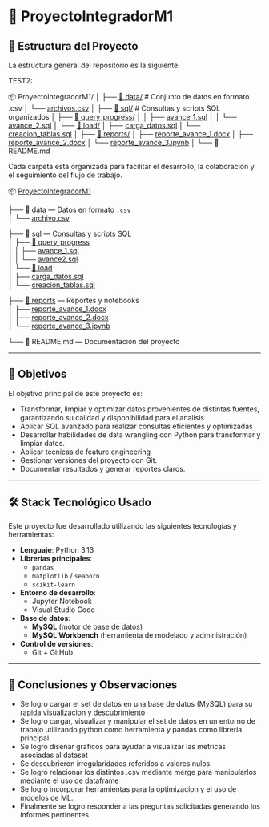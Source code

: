 # 📁 ProyectoIntegradorM1

## 📐 Estructura del Proyecto

La estructura general del repositorio es la siguiente:



TEST2:

📦 ProyectoIntegradorM1/
│
├── [📁 data/](./data/)                     # Conjunto de datos en formato .csv
│   └── [archivos.csv](./data/archivos.csv)
│
├── [📁 sql/](./sql/)                      # Consultas y scripts SQL organizados
│   ├── [📁 query_progress/](./sql/query_progress/)
│   │   ├── [avance_1.sql](./sql/query_progress/avance_1.sql)
│   │   └── [avance_2.sql](./sql/query_progress/avance2.sql)
│   └── [📁 load/](./sql/load/)
│       ├── [carga_datos.sql](./sql/load/carga_datos.sql)
│       └── [creacion_tablas.sql](./sql/load/creacion_tablas.sql)
│
├── [📁 reports/](./reports/)
│   ├── [reporte_avance_1.docx](./reports/reporte_avance_1.docx)
│   ├── [reporte_avance_2.docx](./reports/reporte_avance_2.docx)
│   └── [reporte_avance_3.ipynb](./reports/reporte_avance_3.ipynb)
│
└── 📝 README.md


Cada carpeta está organizada para facilitar el desarrollo, la colaboración y el seguimiento del flujo de trabajo.


📦 [ProyectoIntegradorM1](.)

├── [📁 data](./data/) — Datos en formato `.csv`  
│   └── [archivo.csv](./data/archivo.csv)

├── [📁 sql](./sql/) — Consultas y scripts SQL  
│   ├── [📁 query_progress](./sql/query_progress/)  
│   │   ├── [avance_1.sql](./sql/query_progress/avance_1.sql)  
│   │   └── [avance2.sql](./sql/query_progress/avance2.sql)  
│   └── [📁 load](./sql/load/)  
│       ├── [carga_datos.sql](./sql/load/carga_datos.sql)  
│       └── [creacion_tablas.sql](./sql/load/creacion_tablas.sql)

├── [📁 reports](./reports/) — Reportes y notebooks  
│   ├── [reporte_avance_1.docx](./reports/reporte_avance_1.docx)  
│   ├── [reporte_avance_2.docx](./reports/reporte_avance_2.docx)  
│   └── [reporte_avance_3.ipynb](./reports/reporte_avance_3.ipynb)

└── 📝 README.md — Documentación del proyecto

---

## 🎯 Objetivos

El objetivo principal de este proyecto es:

- Transformar, limpiar y optimizar datos provenientes de distintas fuentes, garantizando su calidad y disponibilidad para el analisis
- Aplicar SQL avanzado para realizar consultas eficientes y optimizadas
- Desarrollar habilidades de data wrangling con Python para transformar y limpiar datos.
- Aplicar tecnicas de feature engineering
- Gestionar versiones del proyecto con Git.
- Documentar resultados y generar reportes claros.

---

## 🛠️ Stack Tecnológico Usado

Este proyecto fue desarrollado utilizando las siguientes tecnologías y herramientas:

- **Lenguaje**: Python 3.13
- **Librerías principales**:
  - `pandas`
  - `matplotlib` / `seaborn`
  - `scikit-learn`
- **Entorno de desarrollo**:
  - Jupyter Notebook
  - Visual Studio Code
- **Base de datos**:
  - **MySQL** (motor de base de datos)
  - **MySQL Workbench** (herramienta de modelado y administración)
- **Control de versiones**:
  - Git + GitHub

---

## 💬 Conclusiones y Observaciones

- Se logro cargar el set de datos en una base de datos (MySQL) para su rapida visualizacion y descubrimiento
- Se logro cargar, visualizar y manipular el set de datos en un entorno de trabajo utilizando python como herramienta y pandas como libreria principal.
- Se logro diseñar graficos para ayudar a visualizar las metricas asociadas al dataset
- Se descubrieron irregularidades referidos a valores nulos.
- Se logro relacionar los distintos .csv mediante merge para manipularlos mediante el uso de dataframe
- Se logro incorporar herramientas para la optimizacion  y el uso de modelos de ML.
- Finalmente se logro responder a las preguntas solicitadas generando los informes pertinentes